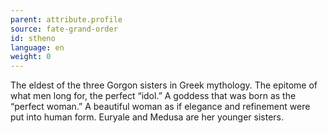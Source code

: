 ```yaml
---
parent: attribute.profile
source: fate-grand-order
id: stheno
language: en
weight: 0
---
```


The eldest of the three Gorgon sisters in Greek mythology.
The epitome of what men long for, the perfect “idol.”
A goddess that was born as the “perfect woman.”
A beautiful woman as if elegance and refinement were put into human form.
Euryale and Medusa are her younger sisters.

